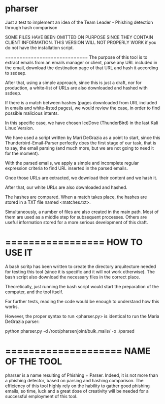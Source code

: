 # pharser
Just a test to implement an idea of the Team Leader - Phishing detection through hash comparison

SOME FILES HAVE BEEN OMITTED ON PURPOSE SINCE THEY CONTAIN CLIENT INFORMATION. THIS VERSION WILL NOT PROPERLY WORK if you do not have the installation script.

=============================
The purpose of this tool is to extract emails from an emails manager or client, parse any URL included in the
email, download the destination page of that URL and hash it according to ssdeep.

After that, using a simple approach, since this is just a draft, nor for production, a white-list of 
URLs are also downloaded and hashed with ssdeep.

If there is a match between hashes (pages downloaded from URL included in emails and white-listed pages),
we would review the case, in order to find possible malicious intents.

In this specific case, we have chosen IceDove (ThunderBird) in the last Kali Linux Version.

We have used a script written by Mari DeGrazia as a point to start, since this Thunderbird-Email-Parser
perfectly does the first stage of our task, that is to say, the email parsing (and much more, but we 
are not going to need it for the moment).

With the parsed emails, we apply a simple and incomplete regular expression criteria to find URL 
inserted in the parsed emails.

Once those URLs are extracted, we download their content and we hash it.

After that, our white URLs are also downloaded and hashed.

The hashes are compared. When a match takes place, the hashes are stored in a TXT file named <matches.txt>.

Simultaneously, a number of files are also created in the main path. Most of them are used as a middle step
for subsequent processes. Others are useful information stored for a more serious development of this draft.

=================
HOW TO USE IT
=================
A bash scritp has been written to create the directory arquitecture needed for testing this tool (since it 
is specific and it will not work otherwise). The bash script also download the necessary files in 
the correct place.

Theoretically, just running the bash script would start the preparation of the computer, and the tool itself.

For further tests, reading the code would be enough to understand how this works.

However, the proper syntax to run <pharser.py> is identical to run the Maria DeGrazia parser:

python pharser.py -d /root/pharser/joint/bulk_mails/ -o ./parsed

====================
NAME OF THE TOOL
====================
pharser is a name resulting of Phishing + Parser. Indeed, it is not more than a phishing detector, based on
parsing and hashing comparison.
The efficiency of this tool highly rely on the hability to gather good phishing emails, so time, luck and
a great dose of creativity will be needed for a successful employment of this tool.




